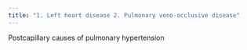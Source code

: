 ```yaml
---
title: "1. Left heart disease 2. Pulmonary veno-occlusive disease"
---
```

Postcapillary causes of pulmonary hypertension

